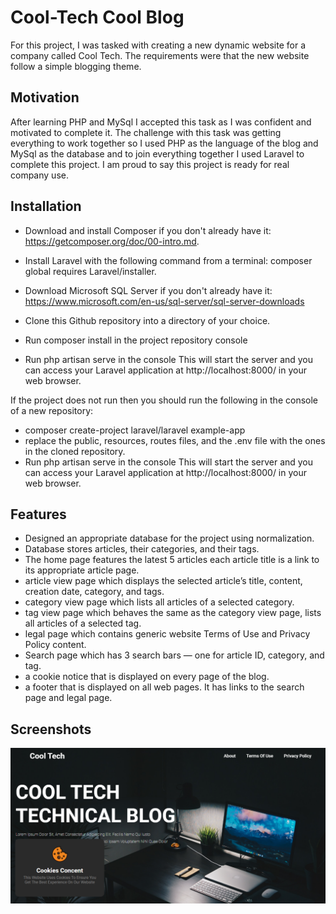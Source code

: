
# Cool-Tech Cool Blog

For this project, I was tasked with creating a new dynamic website for a company called Cool Tech. The requirements were that the new website follow a simple blogging theme.


## Motivation
After learning PHP and MySql I accepted this task as I was confident and motivated to complete it. The challenge with this task was getting everything to work together so I used PHP as the language of the blog and MySql as the database and to join everything together I used Laravel to complete this project. I am proud to say this project is ready for real company use.


## Installation

- Download and install Composer if you don't already have it: https://getcomposer.org/doc/00-intro.md.
- Install Laravel with the following command from a terminal: composer global requires Laravel/installer.
- Download Microsoft SQL Server if you don't already have it: https://www.microsoft.com/en-us/sql-server/sql-server-downloads

- Clone this Github repository into a directory of your choice.
- Run composer install in the project repository console
- Run php artisan serve in the console This will start the server and you can access your Laravel application at http://localhost:8000/ in your web browser.

If the project does not run then you should run the following in the console of a new repository:
- composer create-project laravel/laravel example-app
- replace the public, resources, routes files, and the .env file with the ones in the cloned repository.
- Run php artisan serve in the console This will start the server and you can access your Laravel application at http://localhost:8000/ in your web browser.
    
## Features

- Designed an appropriate database for the project using normalization.
- Database stores articles, their categories, and their tags.
- The home page features the latest 5 articles each article title is a link to its appropriate article page.
- article view page which displays the selected article’s title, content, creation date, category, and tags.
-  category view page which lists all articles of a selected category.
- tag view page which behaves the same as the category view page, lists all articles of a selected tag.
- legal page which contains generic website Terms of Use and Privacy Policy content.
- Search page which has 3 search bars — one for article ID, category, and tag.
- a cookie notice that is displayed on every page of the blog.
- a footer that is displayed on all web pages. It has links to the search page and legal page.

## Screenshots
<img src="Screenshot-blog1.png" />

